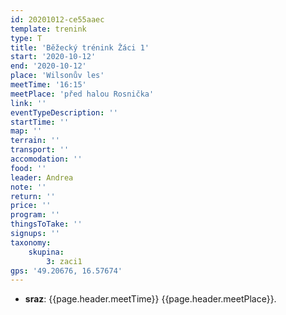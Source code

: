 ```yaml
---
id: 20201012-ce55aaec
template: trenink
type: T
title: 'Běžecký trénink Žáci 1'
start: '2020-10-12'
end: '2020-10-12'
place: 'Wilsonův les'
meetTime: '16:15'
meetPlace: 'před halou Rosnička'
link: ''
eventTypeDescription: ''
startTime: ''
map: ''
terrain: ''
transport: ''
accomodation: ''
food: ''
leader: Andrea
note: ''
return: ''
price: ''
program: ''
thingsToTake: ''
signups: ''
taxonomy:
    skupina:
        3: zaci1
gps: '49.20676, 16.57674'
---
```


* **sraz**: {{page.header.meetTime}} {{page.header.meetPlace}}.
